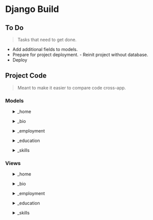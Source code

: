 # Django Build

## To Do

> Tasks that need to get done.

- Add additional fields to models.
- Prepare for project deployment.
        - Reinit project without database.
- Deploy

## Project Code

> Meant to make it easier to compare code cross-app.

### Models

<ul><details>
    <summary>_home</summary>
<ul><details>
    <summary>Link</summary>
    <ul><h3>Defines relevant urls to external websites.<h3></ul>

```python
    class Link(Model):
        label = CharField(max_length=48)
        url = URLField()
        def __str__(self):
            return self.label
```
</details></ul>
<ul><details>
    <summary>Page</summary>
    <ul><h3>One page for each app.<h3></ul>

```python
    class Page(Model):
        label = CharField(max_length=24)
        url = CharField(max_length=24)
        blurb = TextField()
        def __str__(self):
            return self.label
```
</details></ul>
<ul><details>
    <summary>Document</summary>
    <ul><h3>Documents than can be made available for download.<h3></ul>

```python
    class Document(Model):
        label = CharField(max_length=48)
        file = FileField(upload_to='documents')
        def __str__(self):
            return self.label
```
</details></ul>
</details></ul>

<ul><details>
    <summary>_bio</summary>
<ul><details>
    <summary>Entry</summary>
    <ul><h3>Short stories.<h3></ul>

```python
class Entry(Model):
    class Meta:
        verbose_name_plural = 'Entries'
    label = CharField(max_length=14)
    blurb = TextField()
    def __str__(self):
        return self.label
```
</details></ul>
</details></ul>

<ul><details>
    <summary>_employment</summary>
<ul><details>
    <summary>Employer</summary>
    <ul><h3>Description.<h3></ul>

```python
class Employer(Model):
    label = CharField(max_length=14)
    link = URLField()
    blurb = TextField()
    start = DateField()
    end = DateField()
    city = CharField(max_length=16, blank=True)
    state = CharField(max_length=16, blank=True)
    state_code = CharField(max_length=2, blank=True)
    positions = ManyToManyField('Position', blank=True,
                            related_name='employer_positions')
    def __str__(self):
        return self.label
```
</details></ul>
<ul><details>
    <summary>Position</summary>
    <ul><h3>Description.<h3></ul>

```python
class Position(Model):
    label = CharField(max_length=48)
    link = URLField()
    blurb = CharField(max_length=16)
    start = DateField()
    end = DateField()
    duties = ManyToManyField('Duty', blank=True,
                                related_name='position_duties')
    def __str__(self):
        return self.label
```
</details></ul>
<ul><details>
    <summary>Duty</summary>
    <ul><h3>Description.<h3></ul>

```python
class Duty(Model):
    class Meta:
        verbose_name_plural = 'Duties'
    label = CharField(max_length=16)
    def __str__(self):
        return self.label
```
</details></ul>
</details></ul>

<ul><details>
    <summary>_education</summary>
<ul><details>
    <summary>Category</summary>
    <ul><h3>Description.<h3></ul>

```python
class Category(Model):
    class Meta:
        verbose_name_plural = 'Categories'
    label = CharField(max_length=48)
    blurb = TextField()
    courses = ManyToManyField('Course', blank=True,
                                related_name='category_courses')
    def __str__(self):
        return self.label
```
</details></ul>
<ul><details>
    <summary>Course</summary>
    <ul><h3>Description.<h3></ul>

```python
class Course(Model):
    label = CharField(max_length=48)
    provider = ForeignKey('Provider', null=True, on_delete=SET_NULL,
                                related_name='course_provider')
    link = URLField()
    start = DateField()
    end = DateField()
    graduated = BooleanField(default=False)
    certificates = ManyToManyField('Certificate', blank=True,
                                    related_name='course_certs')
    city = CharField(max_length=16, blank=True)
    state = CharField(max_length=16, blank=True)
    state_code = CharField(max_length=2, blank=True)
    def __str__(self):
        return self.label
```
</details></ul>
<ul><details>
    <summary>Certificate</summary>
    <ul><h3>Description.<h3></ul>

```python
class Certificate(Model):
    label = CharField(max_length=48)
    provider = ForeignKey('Provider', null=True, on_delete=SET_NULL,
                                related_name='course_provider')
    link = URLField()
    effective = DateField()
    expires = DateField()
    document = FileField(upload_to='documents/certificates', blank=True)
    def __str__(self):
        return self.label
```
</details></ul>
<ul><details>
    <summary>Provider</summary>
    <ul><h3>Description.<h3></ul>

```python
class Provider(Model):
    label = CharField(max_length=48)
    def __str__(self):
        return self.label
```
</details></ul>
</details></ul>

<ul><details>
    <summary>_skills</summary>
<ul><details>
    <summary>Category</summary>
    <ul><h3>Description.<h3></ul>

```python
class Category(Model):
    class Meta:
        verbose_name_plural = 'Categories'
    label = CharField(max_length=48)
    blurb = TextField()
    skills = ManyToManyField('Skill', blank=True,
                                related_name='category_skills')
    def __str__(self):
        return self.label
```
</details></ul>
<ul><details>
    <summary>Skill</summary>
    <ul><h3>Description.<h3></ul>

```python
class Skill(Model):
    label = CharField(max_length=48)
    rank = IntegerField(default=0)
    def __str__(self):
        return self.label
```
</details></ul>
</details></ul>

### Views

<ul><details>
    <summary>_home</summary>

```python
def index(Request):
    context = {
        'links': Link.objects.all(),
        'pages': Page.objects.all(),
        'page': Page.objects.get(label='home')
    }
    return render(Request, 'pages/home.html', context)
```
</details></ul>

<ul><details>
    <summary>_bio</summary>

```python
def index(Request):
    context = {
        'links': Link.objects.all(),
        'pages': Page.objects.all(),
        'page': Page.objects.get(label='bio'),
        'entries': Entry.objects.all()
    }
    return render(Request, 'pages/bio.html', context)
```
</details></ul>

<ul><details>
    <summary>_employment</summary>

```python
def index(Request):
    context = {
        'links': Link.objects.all(),
        'pages': Page.objects.all(),
        'page': Page.objects.get(label='employment'),
        'employers': Employer.objects.all()
    }
    return render(Request, 'pages/work.html', context)
```
</details></ul>

<ul><details>
    <summary>_education</summary>

```python
def index(Request):
    context = {
        'links': Link.objects.all(),
        'pages': Page.objects.all(),
        'page': Page.objects.get(label='education'),
        'categories': Category.objects.all()
    }
    return render(Request, 'pages/edu.html', context)
```
</details></ul>

<ul><details>
    <summary>_skills</summary>

```python
def index(Request):
    context = {
        'links': Link.objects.all(),
        'pages': Page.objects.all(),
        'page': Page.objects.get(label='skills'),
        'categories': Category.objects.all(),
    }
    return render(Request, 'pages/skills.html', context)
```
</details></ul>
